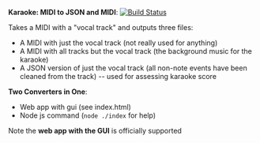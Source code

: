 **Karaoke: MIDI to JSON and MIDI**:
[![Build Status](https://travis-ci.com/HackGT2019/midi-to-json.svg?branch=master)](https://travis-ci.com/HackGT2019/midi-to-json)

Takes a MIDI with a "vocal track" and outputs three files:
- A MIDI with just the vocal track (not really used for anything)
- A MIDI with all tracks but the vocal track (the background music for the karaoke)
- A JSON version of just the vocal track (all non-note events have been cleaned from the track) -- used for assessing karaoke score


**Two Converters in One**:
- Web app with gui (see index.html)
- Node js command (`node ./index` for help)

Note the **web app with the GUI** is officially supported
